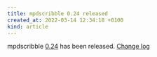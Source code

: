 ```yaml
---
title: mpdscribble 0.24 released
created_at: 2022-03-14 12:34:18 +0100
kind: article
---
```


mpdscribble [0.24](/download/mpdscribble/0.24/mpdscribble-0.24.tar.xz) has been released.
[Change log](https://raw.githubusercontent.com/MusicPlayerDaemon/mpdscribble/v0.24/NEWS)
